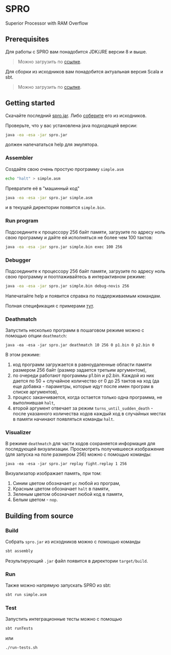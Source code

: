# SPRO

Superior Processor with RAM Overflow

## Prerequisites

Для работы с SPRO вам понадобится JDK/JRE версии 8 и выше.
> Можно загрузить по [ссылке](https://www.oracle.com/java/technologies/downloads/).

Для сборки из исходников вам понадобится актуальная версия Scala и sbt.
> Можно загрузить по [ссылке](https://www.scala-lang.org/download/).

## Getting started

Скачайте последний [spro.jar](https://github.com/Svazars/SPRO/releases/download/latest/spro.jar).
Либо [соберите](#build) его из исходников.

Проверьте, что у вас установлена java подходящей версии:
```bash
java -ea -esa -jar spro.jar
```
должен напечататься help для эмулятора.

### Assembler

Создайте свою очень простую программу `simple.asm`
```bash
echo "halt" > simple.asm
```
Превратите её в "машинный код"

```bash
java -ea -esa -jar spro.jar simple.asm
```
и в текущей директории появится `simple.bin`.

### Run program

Подсоедините к процессору 256 байт памяти, загрузите по адресу ноль
свою программу и дайте ей исполняться не более чем 100 тактов:
```bash
java -ea -esa -jar spro.jar simple.bin exec 100 256
```

### Debugger

Подсоедините к процессору 256 байт памяти, загрузите по адресу ноль
свою программу и поотлаживайтесь в интерактивном режиме:
```bash
java -ea -esa -jar spro.jar simple.bin debug-novis 256
```

Напечатайте help и появится справка по поддерживаемым командам.

Полная спецификация с примерами [тут](/documentation/spec.markdown).

### Deathmatch 

Запустить несколько программ в пошаговом режиме можно с помощью опции `deathmatch`:
```
java -ea -esa -jar spro.jar deathmatch 10 256 0 p1.bin 0 p2.bin 0
```

В этом режиме:

1. код программ загружается в равноудаленные области памяти размером 256 байт (размер задается третьим аргументом),
1. по очереди работают программы p1.bin и p2.bin. Каждой из них дается по 50 + случайное количество от 0 до 25 тактов на ход (да еще добавка - параметры, которые идут после имен програм в списке аргументов),
1. процесс заканчивается, когда остается только одна программа, не выполнившая `halt`,
1. второй аргумент отвечает за режим `turns_until_sudden_death` - после указанного количества ходов каждый ход в случайных местах в памяти начинают появляться команды `halt`.

### Visualizer

В режиме `deathmatch` для части ходов сохраняется информация для последующей визуализации.
Просмотреть получившееся изображение (для запуска на поле размером 256) можно с помощью команды:

```
java -ea -esa -jar spro.jar replay fight.replay 1 256
```

Визуализатор изображает память, при том:

1. Синим цветом обозначает `pc` любой из програм,
2. Красным цветом обозначает `halt` в памяти,
3. Зеленым цветом обозначает любой код в памяти,
4. Белым цветом - `nop`.

## Building from source

### Build

Собрать `spro.jar` из исходников можно с помощью команды
```bash
sbt assembly
```

Результирующий `.jar` файл появится в директории `target/build`.

### Run

Также можно напрямую запускать SPRO из sbt:
```bash
sbt run simple.asm
```

### Test

Запустить интеграционные тесты можно с помощью
```bash
sbt runTests
```
или
```bash
./run-tests.sh
```

